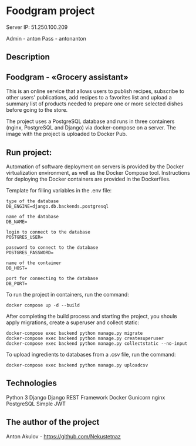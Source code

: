 # Foodgram project

Server IP: 51.250.100.209

Admin - anton
Pass - antonanton

## Description
## Foodgram - «Grocery assistant»
This is an online service that allows users to publish recipes, subscribe to other users' publications, add recipes to a favorites list and upload a summary list of products needed to prepare one or more selected dishes before going to the store.

The project uses a PostgreSQL database and runs in three containers (nginx, PostgreSQL and Django) via docker-compose on a server. The image with the project is uploaded to Docker Pub.

## Run project:
Automation of software deployment on servers is provided by the Docker virtualization environment, as well as the Docker Compose tool.
Instructions for deploying the Docker containers are provided in the Dockerfiles.

Template for filling variables in the .env file:
```
type of the database
DB_ENGINE=django.db.backends.postgresql

name of the database
DB_NAME=

login to connect to the database
POSTGRES_USER=

password to connect to the database
POSTGRES_PASSWORD=

name of the contaimer
DB_HOST=

port for connecting to the database
DB_PORT=
```

To run the project in containers, run the command:
```
docker compose up -d --build
```

After completing the build process and starting the project, you shoulв apply migrations, create a superuser and collect static:
```
docker-compose exec backend python manage.py migrate
docker-compose exec backend python manage.py createsuperuser
docker-compose exec backend python manage.py collectstatic --no-input
```

To upload ingredients to databases from a .csv file, run the command:
```
docker-compose exec backend python manage.py uploadcsv
```

## Technologies
Python 3
Django
Django REST Framework
Docker
Gunicorn
nginx
PostgreSQL
Simple JWT

## The author of the project
Anton Akulov - https://github.com/Nekustetnaz
